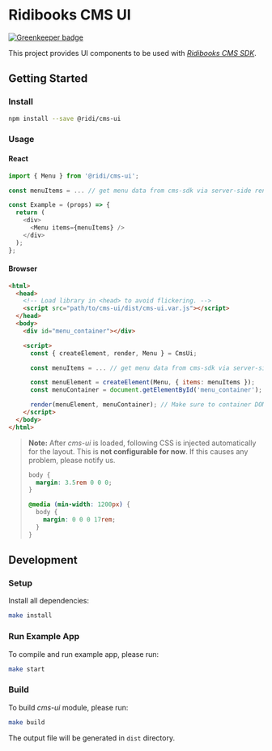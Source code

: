 # Ridibooks CMS UI

[![Greenkeeper badge](https://badges.greenkeeper.io/ridi/cms-ui.svg)](https://greenkeeper.io/)

This project provides UI components to be used with [*Ridibooks CMS SDK*](https://github.com/ridi/cms-sdk).

## Getting Started

### Install
```bash
npm install --save @ridi/cms-ui
```

### Usage

#### React
```js
import { Menu } from '@ridi/cms-ui';

const menuItems = ... // get menu data from cms-sdk via server-side rendering or custom API.

const Example = (props) => {
  return (
    <div>
      <Menu items={menuItems} />
    </div>
  );
};
```

#### Browser
```html
<html>
  <head>
    <!-- Load library in <head> to avoid flickering. -->
    <script src="path/to/cms-ui/dist/cms-ui.var.js"></script>
  </head>
  <body>
    <div id="menu_container"></div>

    <script>
      const { createElement, render, Menu } = CmsUi;

      const menuItems = ... // get menu data from cms-sdk via server-side rendering or custom API.

      const menuElement = createElement(Menu, { items: menuItems });
      const menuContainer = document.getElementById('menu_container');

      render(menuElement, menuContainer); // Make sure to container DOM element is loaded before call render function.
    </script>
  </body>
</html>
```

> **Note:**
> After *cms-ui* is loaded, following CSS is injected automatically for the layout.
> This is **not configurable for now**.
> If this causes any problem, please notify us.
> ```css
> body {
>   margin: 3.5rem 0 0 0;
> }
>
> @media (min-width: 1200px) {
>   body {
>     margin: 0 0 0 17rem;
>   }
> }
> ```

## Development

### Setup
Install all dependencies:
```bash
make install
```

### Run Example App
To compile and run example app, please run:
```bash
make start
```

### Build
To build *cms-ui* module, please run:
```bash
make build
```
The output file will be generated in `dist` directory.

